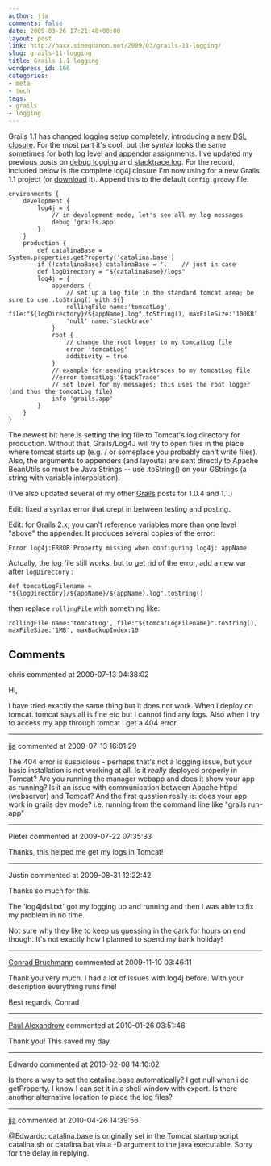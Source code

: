 ```yaml
---
author: jja
comments: false
date: 2009-03-26 17:21:48+00:00
layout: post
link: http://haxx.sinequanon.net/2009/03/grails-11-logging/
slug: grails-11-logging
title: Grails 1.1 logging
wordpress_id: 166
categories:
- meta
- tech
tags:
- grails
- logging
---
```


Grails 1.1 has changed logging setup completely, introducing a
[new DSL closure](http://grails.org/doc/1.1/guide/3.%20Configuration.html#3.1.2%20Logging).
For the most part it's cool, but the syntax looks the same sometimes for both
log level and appender assignments. I've updated my previous posts on
[debug logging](/2008/09/grails-logging/)
and
[stacktrace.log](/2008/09/grails-stacktracelog/).
For the record, included below is the complete log4j closure I'm now using for
a new Grails 1.1 project (or
[download](/wp-content/uploads/2009/03/log4jdsl.txt)
it). Append this to the default `Config.groovy` file.

<!-- more -->

    environments {
        development {
            log4j = {
                // in development mode, let's see all my log messages
                debug 'grails.app'
            }
        }
        production {
            def catalinaBase = System.properties.getProperty('catalina.base')
            if (!catalinaBase) catalinaBase = '.'   // just in case
            def logDirectory = "${catalinaBase}/logs"
            log4j = {
                appenders {
                    // set up a log file in the standard tomcat area; be sure to use .toString() with ${}
                    rollingFile name:'tomcatLog', file:"${logDirectory}/${appName}.log".toString(), maxFileSize:'100KB'
                    'null' name:'stacktrace'
                }
                root {
                    // change the root logger to my tomcatLog file
                    error 'tomcatLog'
                    additivity = true
                }
                // example for sending stacktraces to my tomcatLog file
                //error tomcatLog:'StackTrace'
                // set level for my messages; this uses the root logger (and thus the tomcatLog file)
                info 'grails.app'
            }
        }
    }

The newest bit here is setting the log file to Tomcat's log directory for
production. Without that, Grails/Log4J will try to open files in the place
where tomcat starts up (e.g. / or someplace you probably can't write files).
Also, the arguments to appenders (and layouts) are sent directly to Apache
BeanUtils so must be Java Strings -- use .toString() on your GStrings (a
string with variable interpolation).

(I've also updated several of my other
[Grails](/tag/grails/)
posts for 1.0.4 and 1.1.)

Edit: fixed a syntax error that crept in between testing and posting.

Edit: for Grails 2.x, you can't reference variables more than one level
"above" the appender. It produces several copies of the error:

    Error log4j:ERROR Property missing when configuring log4j: appName

Actually, the log file still works, but to get rid of the error, add a new var
after `logDirectory` :

    def tomcatLogFilename = "${logDirectory}/${appName}/${appName}.log".toString()
then replace `rollingFile` with something like:
    
    rollingFile name:'tomcatLog', file:"${tomcatLogFilename}".toString(), maxFileSize:'1MB', maxBackupIndex:10

## Comments

chris commented at 2009-07-13 04:38:02

Hi,

I have tried exactly the same thing but it does not work. When I deploy on tomcat. tomcat says all is fine etc but I cannot find any logs. Also when I try to access my app through tomcat I get a 404 error.

***

[jja](http://haxx.sinequanon.net/) commented at 2009-07-13 16:01:29

The 404 error is suspicious - perhaps that's not a logging issue, but your basic installation is not working at all. Is it *really* deployed properly in Tomcat? Are you running the manager webapp and does it show your app as running? Is it an issue with communication between Apache httpd (webserver) and Tomcat? And the first question really is: does your app work in grails dev mode? i.e. running from the command line like "grails run-app"

***

Pieter commented at 2009-07-22 07:35:33

Thanks, this helped me get my logs in Tomcat!

***

Justin commented at 2009-08-31 12:22:42

Thanks so much for this.

The 'log4jdsl.txt' got my logging up and running and then I was able to fix my problem in no time.

Not sure why they like to keep us guessing in the dark for hours on end though. It's not exactly how I planned to spend my bank holiday!

***

[Conrad Bruchmann](http://www.bruchmann.it) commented at 2009-11-10 03:46:11

Thank you very much. I had a lot of issues with log4j before. With your description everything runs fine!

Best regards,
Conrad

***

[Paul Alexandrow](http://www.kodama.at) commented at 2010-01-26 03:51:46

Thank you! This saved my day.

***

Edwardo commented at 2010-02-08 14:10:02

Is there a way to set the catalina.base automatically?  I get null when i do getProperty.  I know I can set it in a shell window with export.  Is there another alternative location to place the log files?

***

[jja](http://haxx.sinequanon.net/) commented at 2010-04-26 14:39:56

@Edwardo: catalina.base is originally set in the Tomcat startup script catalina.sh or catalina.bat via a -D argument to the java executable. Sorry for the delay in replying.
